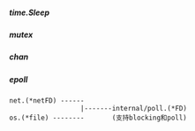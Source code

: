 ##### time.Sleep

##### mutex

##### chan

##### epoll
```
net.(*netFD) ------
                  |-------internal/poll.(*FD)
os.(*file) --------       (支持blocking和poll)
```